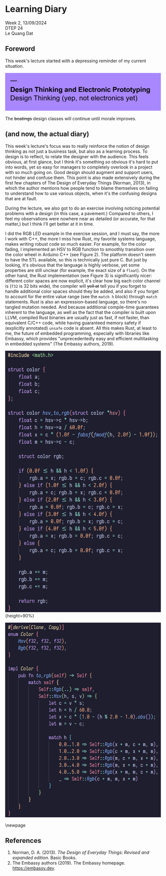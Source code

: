 # Learning Diary

Week 2, 13/09/2024  
DTEP 24  
Le Quang Dat

## Foreword

This week's lecture started with a depressing reminder of my current situation.

![The first slide's title](../imgs/week2_1.png)

The ~~beatings~~ design classes will continue until morale improves.

## (and now, the actual diary)

This week's lecture's focus was to really reinforce the notion of design
thinking as not just a business task, but also as a learning process. To design
is to reflect, to relate the designer with the audience. This feels obvious, at
first glance, but I think it's something _so_ obvious it's hard to put into
words, yet so easy for managers to completely overlook in a project with so much
going on. Good design should augment and support users, not hinder and confuse
them. This point is also made extensively during the first few chapters of The
Design of Everyday Things (Norman, 2013), in which the author mentions how
people tend to blame themselves on failing to understand how to use various
objects, when it's the confusing designs that are at fault.

During the lecture, we also got to do an exercise involving noticing potential
problems with a design (in this case, a pavement.) Compared to others, I feel
my observations were nowhere near as detailed (or accurate, for that matter,)
but I think I'll get better at it in time.

I did the RGB LED example in the exercise session, and I must say, the more I
work with C++, the more I miss how Rust, my favorite systems language, makes
writing robust code so much easier. For example, for the color fading, I
implemented an HSV to RGB function to smoothly transition over the color wheel
in Arduino C++ (see Figure 2). The platform doesn't seem to have the STL
available, so this is technically just pure C. But just by looking, it's obvious
that the language is highly verbose, yet some properties are still unclear (for
example, the exact size of a `float`). On the other hand, the Rust
implementation (see Figure 3) is significantly nicer: different color spaces are
now explicit, it's clear how big each color channel is (`f32` is 32 bits wide),
the compiler will ~~yell at~~ tell you if you forget to handle additional color
spaces should they be added, and also if you forget to account for the entire
value range (see the `match h` block) through `match` statements.
Rust is also an expression-based language, so there's no tangled mutation
needed. And because additional compile-time guarantees inherent to the language,
as well as the fact that the compiler is built upon LLVM, compiled Rust binaries
are usually just as fast, if not faster, than equivalent C/C++ code, while
having guaranteed memory safety if (explicitly annotated) `unsafe` code is
absent. All this makes Rust, at least to me, the future of embedded programming,
especially with libraries like Embassy, which provides "unprecedentedly easy and
efficient multitasking in embedded systems" (The Embassy authors, 2019).

![Arduino C++ implementation of the HSV-to-RGB conversion](../imgs/week2_3.png){height=90%}

![Rust implementation of the HSV-to-RGB conversion](../imgs/week2_2.png)

<div style="page-break-after: always;">\newpage</div>

## References

1. Norman, D. A. (2013). _The Design of Everyday Things: Revised and
   expanded edition._ Basic Books.
2. The Embassy authors (2019). The Embassy homepage. <https://embassy.dev>.
